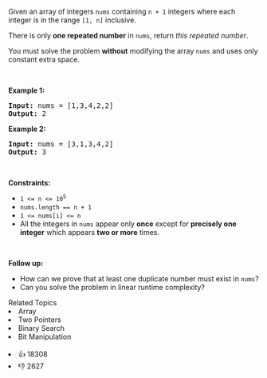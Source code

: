 <p>Given an array of integers <code>nums</code> containing&nbsp;<code>n + 1</code> integers where each integer is in the range <code>[1, n]</code> inclusive.</p>

<p>There is only <strong>one repeated number</strong> in <code>nums</code>, return <em>this&nbsp;repeated&nbsp;number</em>.</p>

<p>You must solve the problem <strong>without</strong> modifying the array <code>nums</code>&nbsp;and uses only constant extra space.</p>

<p>&nbsp;</p> 
<p><strong class="example">Example 1:</strong></p>

<pre>
<strong>Input:</strong> nums = [1,3,4,2,2]
<strong>Output:</strong> 2
</pre>

<p><strong class="example">Example 2:</strong></p>

<pre>
<strong>Input:</strong> nums = [3,1,3,4,2]
<strong>Output:</strong> 3
</pre>

<p>&nbsp;</p> 
<p><strong>Constraints:</strong></p>

<ul> 
 <li><code>1 &lt;= n &lt;= 10<sup>5</sup></code></li> 
 <li><code>nums.length == n + 1</code></li> 
 <li><code>1 &lt;= nums[i] &lt;= n</code></li> 
 <li>All the integers in <code>nums</code> appear only <strong>once</strong> except for <strong>precisely one integer</strong> which appears <strong>two or more</strong> times.</li> 
</ul>

<p>&nbsp;</p> 
<p><b>Follow up:</b></p>

<ul> 
 <li>How can we prove that at least one duplicate number must exist in <code>nums</code>?</li> 
 <li>Can you solve the problem in linear runtime complexity?</li> 
</ul>

<div><div>Related Topics</div><div><li>Array</li><li>Two Pointers</li><li>Binary Search</li><li>Bit Manipulation</li></div></div><br><div><li>👍 18308</li><li>👎 2627</li></div>
